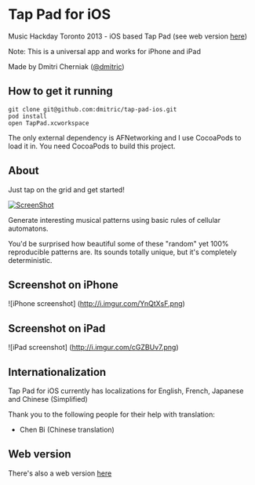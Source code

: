 Tap Pad for iOS
==================

Music Hackday Toronto 2013 - iOS based Tap Pad (see web version [here](http://github.com/dmitric/tap-pad-web))

Note: This is a universal app and works for iPhone and iPad

Made by Dmitri Cherniak ([@dmitric](http://twitter.com/dmitric))

How to get it running
------------------------

```
git clone git@github.com:dmitric/tap-pad-ios.git
pod install
open TapPad.xcworkspace
```

The only external dependency is AFNetworking and I use CocoaPods to load it in. You need CocoaPods to build this project.

About
-----------

Just tap on the grid and get started!

[![ScreenShot](http://i.imgur.com/BGEpjaI.png)](http://www.youtube.com/watch?v=HV8-YnsX5Ao)

Generate interesting musical patterns using basic rules of cellular automatons.

You'd be surprised how beautiful some of these "random" yet 100% reproducible patterns are. Its sounds totally unique, but it's completely deterministic.

Screenshot on iPhone
----------------------
![iPhone screenshot] (http://i.imgur.com/YnQtXsF.png)

Screenshot on iPad
-------------------
![iPad screenshot] (http://i.imgur.com/cGZBUv7.png)

Internationalization
----------------------

Tap Pad for iOS currently has localizations for English, French, Japanese and Chinese (Simplified)

Thank you to the following people for their help with translation:
* Chen Bi (Chinese translation)

Web version
--------------

There's also a web version [here](http://github.com/dmitric/tap-pad-web)
